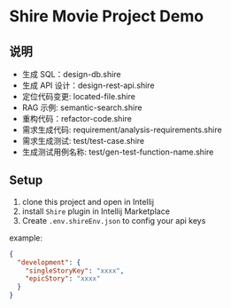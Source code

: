 # Shire Movie Project Demo

## 说明

- 生成 SQL：design-db.shire
- 生成 API 设计：design-rest-api.shire
- 定位代码变更: located-file.shire
- RAG 示例: semantic-search.shire
- 重构代码：refactor-code.shire
- 需求生成代码: requirement/analysis-requirements.shire
- 需求生成测试: test/test-case.shire
- 生成测试用例名称: test/gen-test-function-name.shire

## Setup

1. clone this project and open in Intellij
2. install `Shire` plugin in Intellij Marketplace
3. Create `.env.shireEnv.json` to config your api keys

example:

```json
{
  "development": {
    "singleStoryKey": "xxxx",
    "epicStory": "xxxx"
  }
}
```
